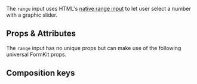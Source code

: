 <InputPageHero
title="Range input"
icon="IconInputRange"
:pro="false"
project-price=""
data-price=""></InputPageHero>

The `range` input uses HTML's [native range input](https://developer.mozilla.org/en-US/docs/Web/HTML/Element/input/range) to let user select a number with a graphic slider.

<example
name="Range input"
file="/_content/examples/range/range.vue"
langs="vue"></example>

## Props & Attributes

The `range` input has no unique props but can make use of the following universal
FormKit props.

<reference-table input="range" :attrs="['min', 'max', 'step']">
</reference-table>

## Composition keys

<reference-table type="compositionKeys" primary="composition-key">
</reference-table>

